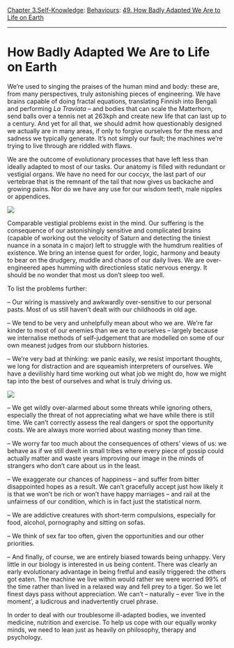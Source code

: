 [Chapter 3.Self-Knowledge](https://www.theschooloflife.com/thebookoflife/category/self-knowledge/): [Behaviours](https://www.theschooloflife.com/thebookoflife/category/self-knowledge/behaviours/): [49. How Badly Adapted We Are to Life on Earth](https://www.theschooloflife.com/thebookoflife/how-badly-adapted-we-are-to-life-on-earth/)

* * *

# How Badly Adapted We Are to Life on Earth

We’re used to singing the praises of the human mind and body: these are, from many perspectives, truly astonishing pieces of engineering. We have brains capable of doing fractal equations, translating Finnish into Bengali and performing _La Traviata_ – and bodies that can scale the Matterhorn, send balls over a tennis net at 263kph and create new life that can last up to a century. And yet for all that, we should admit how questionably designed we actually are in many areas, if only to forgive ourselves for the mess and sadness we typically generate. It’s not simply our fault; the machines we’re trying to live through are riddled with flaws.

We are the outcome of evolutionary processes that have left less than ideally adapted to most of our tasks. Our anatomy is filled with redundant or vestigial organs. We have no need for our coccyx, the last part of our vertebrae that is the remnant of the tail that now gives us backache and growing pains. Nor do we have any use for our wisdom teeth, male nipples or appendices.

![](https://www.theschooloflife.com/thebookoflife/wp-content/uploads/2019/03/Adapted-to-Womb-min-747x1024.jpg)

Comparable vestigial problems exist in the mind. Our suffering is the consequence of our astonishingly sensitive and complicated brains (capable of working out the velocity of Saturn and detecting the tiniest nuance in a sonata in c major) left to struggle with the humdrum realities of existence. We bring an intense quest for order, logic, harmony and beauty to bear on the drudgery, muddle and chaos of our daily lives. We are over-engineered apes humming with directionless static nervous energy. It should be no wonder that most us don’t sleep too well.

To list the problems further:

– Our wiring is massively and awkwardly over-sensitive to our personal pasts. Most of us still haven’t dealt with our childhoods in old age.

– We tend to be very and unhelpfully mean about who we are. We’re far kinder to most of our enemies than we are to ourselves – largely because we internalise methods of self-judgement that are modelled on some of our own meanest judges from our stubborn histories.

– We’re very bad at thinking: we panic easily, we resist important thoughts, we long for distraction and are squeamish interpreters of ourselves. We have a devilishly hard time working out what job we might do, how we might tap into the best of ourselves and what is truly driving us.

![](https://www.theschooloflife.com/thebookoflife/wp-content/uploads/2019/03/Adapted-720x1024.jpg)

– We get wildly over-alarmed about some threats while ignoring others, especially the threat of not appreciating what we have while there is still time. We can’t correctly assess the real dangers or spot the opportunity costs. We are always more worried about wasting money than time.

– We worry far too much about the consequences of others’ views of us: we behave as if we still dwelt in small tribes where every piece of gossip could actually matter and waste years improving our image in the minds of strangers who don’t care about us in the least.

– We exaggerate our chances of happiness – and suffer from bitter disappointed hopes as a result. We can’t gracefully accept just how likely it is that we won’t be rich or won’t have happy marriages – and rail at the unfairness of our condition, which is in fact just the statistical norm.

– We are addictive creatures with short-term compulsions, especially for food, alcohol, pornography and sitting on sofas.

– We think of sex far too often, given the opportunities and our other priorities.

– And finally, of course, we are entirely biased towards being unhappy. Very little in our biology is interested in us being content. There was clearly an early evolutionary advantage in being fretful and easily triggered: the others got eaten. The machine we live within would rather we were worried 99% of the time rather than lived in a relaxed way and fell prey to a tiger. So we let finest days pass without appreciation. We can’t – naturally – ever ‘live in the moment’, a ludicrous and inadvertently cruel phrase.

In order to deal with our troublesome ill-adapted bodies, we invented medicine, nutrition and exercise. To help us cope with our equally wonky minds, we need to lean just as heavily on philosophy, therapy and psychology.
